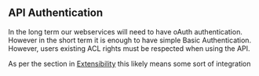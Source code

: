 ## API Authentication

In the long term our webservices will need to have oAuth authentication. However
in the short term it is enough to have simple Basic Authentication. However,
users existing ACL rights must be respected when using the API.

As per the section in [Extensibility](specification/chapters/extensibility.md) this
likely means some sort of integration